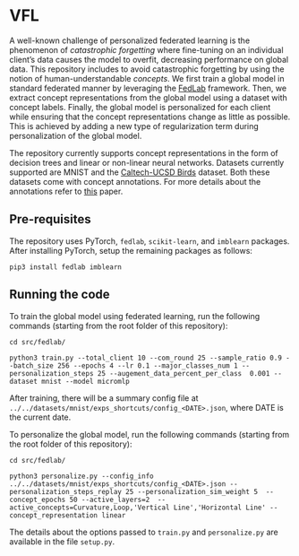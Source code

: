 # VFL
A well-known challenge of personalized federated learning is the phenomenon of *catastrophic forgetting* where fine-tuning on an individual client’s data causes the model to overfit, decreasing performance on global data. This repository includes to avoid catastrophic forgetting by using the notion of human-understandable *concepts*. We first train a global model in standard federated manner by leveraging the [FedLab](https://github.com/SMILELab-FL/FedLab) framework. Then, we extract concept representations from the global model using a dataset with concept labels. Finally, the global model is personalized for each client while ensuring that the concept representations change as little as possible. This is achieved by adding a new type of regularization term during personalization of the global model. 

The repository currently supports concept representations in the form of decision trees and linear or non-linear neural networks. Datasets currently supported are MNIST and the [Caltech-UCSD Birds](https://www.vision.caltech.edu/datasets/cub_200_2011/) dataset. Both these datasets come with concept annotations. For more details about the annotations refer to [this](https://arxiv.org/abs/2209.11222) paper.


## Pre-requisites
The repository uses PyTorch, `fedlab`, `scikit-learn`, and `imblearn` packages. After installing PyTorch, setup the remaining packages as follows:
```
pip3 install fedlab imblearn
```

## Running the code
To train the global model using federated learning, run the following commands (starting from the root folder of this repository):

```
cd src/fedlab/

python3 train.py --total_client 10 --com_round 25 --sample_ratio 0.9 --batch_size 256 --epochs 4 --lr 0.1 --major_classes_num 1 --personalization_steps 25 --augement_data_percent_per_class  0.001 --dataset mnist --model micromlp
```

After training, there will be a summary config file at `../../datasets/mnist/exps_shortcuts/config_<DATE>.json`, where DATE is the current date.

To personalize the global model, run the following commands (starting from the root folder of this repository):

```
cd src/fedlab/

python3 personalize.py --config_info  ../../datasets/mnist/exps_shortcuts/config_<DATE>.json --personalization_steps_replay 25 --personalization_sim_weight 5  --concept_epochs 50 --active_layers=2  --active_concepts=Curvature,Loop,'Vertical Line','Horizontal Line' --concept_representation linear
```

The details about the options passed to `train.py` and `personalize.py` are available in the file `setup.py`.